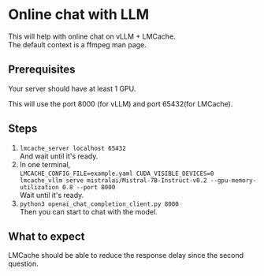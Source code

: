 # Online chat with LLM
This will help with online chat on vLLM + LMCache.  
The default context is a ffmpeg man page.  
## Prerequisites
Your server should have at least 1 GPU.  

This will use the port 8000 (for vLLM) and port 65432(for LMCache).  
## Steps
1.  ```lmcache_server localhost 65432```  
And wait until it's ready.  
2. In one terminal,  
```LMCACHE_CONFIG_FILE=example.yaml CUDA_VISIBLE_DEVICES=0 lmcache_vllm serve mistralai/Mistral-7B-Instruct-v0.2 --gpu-memory-utilization 0.8 --port 8000```  
Wait until it's ready.  
3.  ```python3 openai_chat_completion_client.py 8000```  
Then you can start to chat with the model.  
## What to expect
LMCache should be able to reduce the response delay since the second question.  
